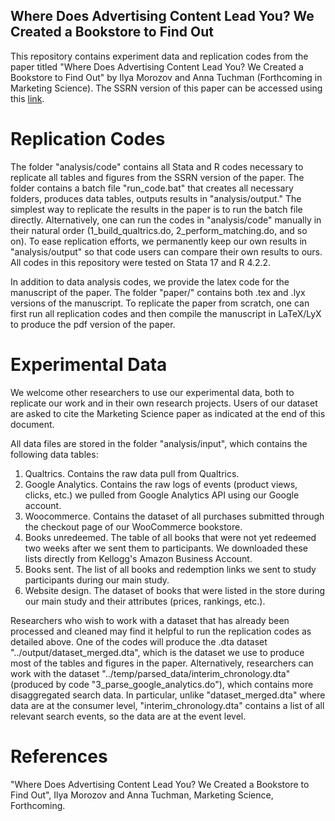## Where Does Advertising Content Lead You? We Created a Bookstore to Find Out

This repository contains experiment data and replication codes from the paper titled "Where Does Advertising Content Lead You? We Created a Bookstore to Find Out" by Ilya Morozov and Anna Tuchman (Forthcoming in Marketing Science). The SSRN version of this paper can be accessed using this [link](https://papers.ssrn.com/sol3/papers.cfm?abstract_id=4308400).

# Replication Codes

The folder "analysis/code" contains all Stata and R codes necessary to replicate all tables and figures from the SSRN version of the paper. The folder contains a batch file "run_code.bat" that creates all necessary folders, produces data tables, outputs results in "analysis/output." The simplest way to replicate the results in the paper is to run the batch file directly. Alternatively, one can run the codes in "analysis/code" manually in their natural order (1_build_qualtrics.do, 2_perform_matching.do, and so on). To ease replication efforts, we permanently keep our own results in "analysis/output" so that code users can compare their own results to ours. All codes in this repository were tested on Stata 17 and R 4.2.2.

In addition to data analysis codes, we provide the latex code for the manuscript of the paper. The folder "paper/" contains both .tex and .lyx versions of the manuscript. To replicate the paper from scratch, one can first run all replication codes and then compile the manuscript in LaTeX/LyX to produce the pdf version of the paper.

# Experimental Data

We welcome other researchers to use our experimental data, both to replicate our work and in their own research projects. Users of our dataset are asked to cite the Marketing Science paper as indicated at the end of this document.

All data files are stored in the folder "analysis/input", which contains the following data tables:
1. Qualtrics. Contains the raw data pull from Qualtrics.
2. Google Analytics. Contains the raw logs of events (product views, clicks, etc.) we pulled from Google Analytics API using our Google account.
3. Woocommerce. Contains the dataset of all purchases submitted through the checkout page of our WooCommerce bookstore.
4. Books unredeemed. The table of all books that were not yet redeemed two weeks after we sent them to participants. We downloaded these lists directly from Kellogg's Amazon Business Account.
5. Books sent. The list of all books and redemption links we sent to study participants during our main study.
6. Website design. The dataset of books that were listed in the store during our main study and their attributes (prices, rankings, etc.).

Researchers who wish to work with a dataset that has already been processed and cleaned may find it helpful to run the replication codes as detailed above. One of the codes will produce the .dta dataset "../output/dataset_merged.dta", which is the dataset we use to produce most of the tables and figures in the paper. Alternatively, researchers can work with the dataset "../temp/parsed_data/interim_chronology.dta" (produced by code "3_parse_google_analytics.do"), which contains more disaggregated search data. In particular, unlike "dataset_merged.dta" where data are at the consumer level, "interim_chronology.dta" contains a list of all relevant search events, so the data are at the event level.

# References 

"Where Does Advertising Content Lead You? We Created a Bookstore to Find Out", Ilya Morozov and Anna Tuchman, Marketing Science, Forthcoming.
